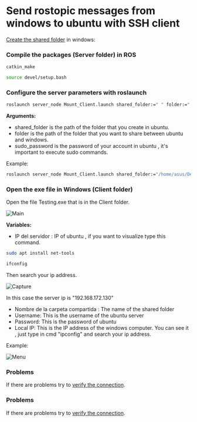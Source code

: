  # Send rostopic messages from windows to ubuntu with SSH client
 
 [Create the shared folder](Shared_folder.md) in windows:
 
 ### Compile the packages (Server folder) in ROS
 ```bash
 catkin_make
 ```
 ```bash
 source devel/setup.bash
 ```
 ### Configure the server parameters with roslaunch
 ```bash
 roslaunch server_node Mount_Client.launch shared_folder:=" " folder:=" " sudo_password:=" "
 ```
 **Arguments:**
 + shared_folder is the path of the folder that you create in ubuntu.
 + folder is the path of the folder that you want to share between ubuntu and windows.
 + sudo_password is the password of your account in ubuntu , it's important to execute sudo commands.
 
 Example:
 ```bash
 roslaunch server_node Mount_Client.launch shared_folder:="/home/asus/Desktop/Testing" folder:="/home/asus/Desktop/Catkin_ws/src/server_node/Backup" sudo_password:="Playtec981"
 ```
 
### Open the exe file in Windows (Client folder)
Open the file Testing.exe that is in the Client folder.

![Main](https://user-images.githubusercontent.com/59718261/89586810-faa86f00-d805-11ea-9f4a-e690d90d3b5b.PNG)

**Variables:**
+ IP del servidor : IP of ubuntu , if you want to visualize type this command.
```bash
sudo apt install net-tools
```
```bash
ifconfig
```
Then search your ip address.

![Capture](https://user-images.githubusercontent.com/59718261/89587132-9639df80-d806-11ea-885b-734109a246c5.PNG)
 
 In this case the server ip is "192.168.172.130"
 
 + Nombre de la carpeta compartida : The name of the shared folder 
 + Username: This is the username of the ubuntu server
 + Password: This is the password of ubuntu
 + Local IP: This is the IP address of the windows computer.
 You can see it , just type in cmd "ipconfig" and search your ip address.
 
Example: 

![Menu](https://user-images.githubusercontent.com/59718261/89586695-ce8cee00-d805-11ea-8413-294636d74fc2.PNG)

 ### Problems
 If there are problems try to [verify the connection](Verify.md).
 









 
 ### Problems
 If there are problems try to [verify the connection](Verify.md).
 








